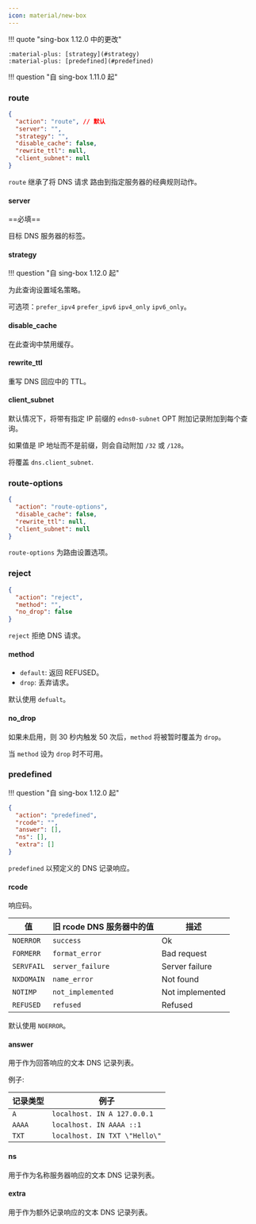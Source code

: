 ```yaml
---
icon: material/new-box
---
```


!!! quote "sing-box 1.12.0 中的更改"

    :material-plus: [strategy](#strategy)  
    :material-plus: [predefined](#predefined)

!!! question "自 sing-box 1.11.0 起"

### route

```json
{
  "action": "route", // 默认
  "server": "",
  "strategy": "",
  "disable_cache": false,
  "rewrite_ttl": null,
  "client_subnet": null
}
```

`route` 继承了将 DNS 请求 路由到指定服务器的经典规则动作。

#### server

==必填==

目标 DNS 服务器的标签。

#### strategy

!!! question "自 sing-box 1.12.0 起"

为此查询设置域名策略。

可选项：`prefer_ipv4` `prefer_ipv6` `ipv4_only` `ipv6_only`。

#### disable_cache

在此查询中禁用缓存。

#### rewrite_ttl

重写 DNS 回应中的 TTL。

#### client_subnet

默认情况下，将带有指定 IP 前缀的 `edns0-subnet` OPT 附加记录附加到每个查询。

如果值是 IP 地址而不是前缀，则会自动附加 `/32` 或 `/128`。

将覆盖 `dns.client_subnet`.

### route-options

```json
{
  "action": "route-options",
  "disable_cache": false,
  "rewrite_ttl": null,
  "client_subnet": null
}
```

`route-options` 为路由设置选项。

### reject

```json
{
  "action": "reject",
  "method": "",
  "no_drop": false
}
```

`reject` 拒绝 DNS 请求。

#### method

- `default`: 返回 REFUSED。
- `drop`: 丢弃请求。

默认使用 `defualt`。

#### no_drop

如果未启用，则 30 秒内触发 50 次后，`method` 将被暂时覆盖为 `drop`。

当 `method` 设为 `drop` 时不可用。

### predefined

!!! question "自 sing-box 1.12.0 起"

```json
{
  "action": "predefined",
  "rcode": "",
  "answer": [],
  "ns": [],
  "extra": []
}
```

`predefined` 以预定义的 DNS 记录响应。

#### rcode

响应码。

| 值          | 旧 rcode DNS 服务器中的值 | 描述              |
|------------|--------------------|-----------------|
| `NOERROR`  | `success`          | Ok              |
| `FORMERR`  | `format_error`     | Bad request     |
| `SERVFAIL` | `server_failure`   | Server failure  |
| `NXDOMAIN` | `name_error`       | Not found       |
| `NOTIMP`   | `not_implemented`  | Not implemented |
| `REFUSED`  | `refused`          | Refused         |

默认使用 `NOERROR`。

#### answer

用于作为回答响应的文本 DNS 记录列表。

例子:

| 记录类型   | 例子                            |
|--------|-------------------------------|
| `A`    | `localhost. IN A 127.0.0.1`   |
| `AAAA` | `localhost. IN AAAA ::1`      |
| `TXT`  | `localhost. IN TXT \"Hello\"` |

#### ns

用于作为名称服务器响应的文本 DNS 记录列表。

#### extra

用于作为额外记录响应的文本 DNS 记录列表。
